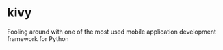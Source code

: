 # kivy
Fooling around with one of the most used mobile application development framework for Python
